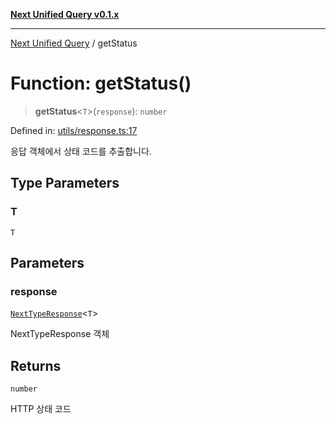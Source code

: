 [**Next Unified Query v0.1.x**](../README.md)

***

[Next Unified Query](../globals.md) / getStatus

# Function: getStatus()

> **getStatus**\<`T`\>(`response`): `number`

Defined in: [utils/response.ts:17](https://github.com/newExpand/next-unified-query/blob/main/packages/core/src/utils/response.ts#L17)

응답 객체에서 상태 코드를 추출합니다.

## Type Parameters

### T

`T`

## Parameters

### response

[`NextTypeResponse`](../interfaces/NextTypeResponse.md)\<`T`\>

NextTypeResponse 객체

## Returns

`number`

HTTP 상태 코드
